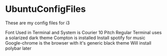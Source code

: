 # UbuntuConfigFiles
These are my config files for i3

Font Used in Terminal and System is Courier 10 Pitch Regular
Terminal uses a solarized dark theme
Compton is installed
Install spotify for music
Google-chrome is the browser with it's generic black theme
Will install polybar later
